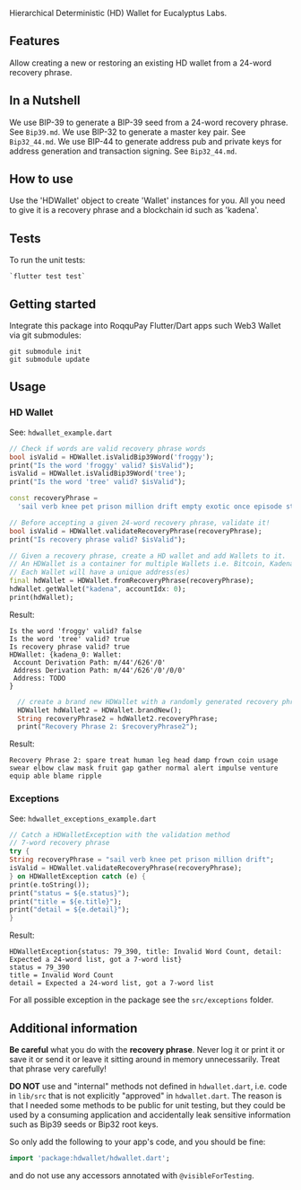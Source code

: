 Hierarchical Deterministic (HD) Wallet for Eucalyptus Labs.

## Features

Allow creating a new or restoring an existing HD wallet from a 24-word recovery phrase.

## In a Nutshell

We use BIP-39 to generate a BIP-39 seed from a 24-word recovery phrase. See `Bip39.md`.
We use BIP-32 to generate a master key pair. See `Bip32_44.md`.
We use BIP-44 to generate address pub and private keys for address generation and transaction signing. See `Bip32_44.md`.

## How to use

Use the 'HDWallet' object to create 'Wallet' instances for you. All you need to give it is a recovery phrase and a blockchain id such as 'kadena'.

## Tests

To run the unit tests:

```
`flutter test test`
```

## Getting started

Integrate this package into RoqquPay Flutter/Dart apps such Web3 Wallet via git submodules:

```
git submodule init
git submodule update
```

## Usage

### HD Wallet

See: `hdwallet_example.dart`

```dart
// Check if words are valid recovery phrase words
bool isValid = HDWallet.isValidBip39Word('froggy');
print("Is the word 'froggy' valid? $isValid");
isValid = HDWallet.isValidBip39Word('tree');
print("Is the word 'tree' valid? $isValid");

const recoveryPhrase =
  'sail verb knee pet prison million drift empty exotic once episode stomach awkward slush glare list laundry battle bring clump brother before mesh pair';

// Before accepting a given 24-word recovery phrase, validate it!
bool isValid = HDWallet.validateRecoveryPhrase(recoveryPhrase);
print("Is recovery phrase valid? $isValid");

// Given a recovery phrase, create a HD wallet and add Wallets to it.
// An HDWallet is a container for multiple Wallets i.e. Bitcoin, Kadena, Cardano, etc.
// Each Wallet will have a unique address(es)
final hdWallet = HDWallet.fromRecoveryPhrase(recoveryPhrase);
hdWallet.getWallet("kadena", accountIdx: 0);
print(hdWallet);
```

Result:

```
Is the word 'froggy' valid? false
Is the word 'tree' valid? true
Is recovery phrase valid? true
HDWallet: {kadena_0: Wallet:
 Account Derivation Path: m/44'/626'/0'
 Address Derivation Path: m/44'/626'/0'/0/0'
 Address: TODO
}
```

```dart
  // create a brand new HDWallet with a randomly generated recovery phrase
  HDWallet hdWallet2 = HDWallet.brandNew();
  String recoveryPhrase2 = hdWallet2.recoveryPhrase;
  print("Recovery Phrase 2: $recoveryPhrase2");
```

Result:

```
Recovery Phrase 2: spare treat human leg head damp frown coin usage swear elbow claw mask fruit gap gather normal alert impulse venture equip able blame ripple
```

### Exceptions

See: `hdwallet_exceptions_example.dart`

```dart
// Catch a HDWalletException with the validation method
// 7-word recovery phrase
try {
String recoveryPhrase = "sail verb knee pet prison million drift";
isValid = HDWallet.validateRecoveryPhrase(recoveryPhrase);
} on HDWalletException catch (e) {
print(e.toString());
print("status = ${e.status}");
print("title = ${e.title}");
print("detail = ${e.detail}");
}
```

Result:

```
HDWalletException{status: 79_390, title: Invalid Word Count, detail: Expected a 24-word list, got a 7-word list}
status = 79_390
title = Invalid Word Count
detail = Expected a 24-word list, got a 7-word list
```

For all possible exception in the package see the `src/exceptions` folder.

## Additional information

**Be careful** what you do with the **recovery phrase**. Never log it or print it or save it or send it or leave it sitting around in memory unnecessarily. Treat that phrase very carefully!

**DO NOT** use and "internal" methods not defined in `hdwallet.dart`, i.e. code in `lib/src` that is not explicitly "approved" in `hdwallet.dart`. The reason is that I needed some methods to be public for unit testing, but they could be used by a consuming application and accidentally leak sensitive information such as Bip39 seeds or Bip32 root keys.

So only add the following to your app's code, and you should be fine:

```dart
import 'package:hdwallet/hdwallet.dart';
```

and do not use any accessors annotated with `@visibleForTesting`.
